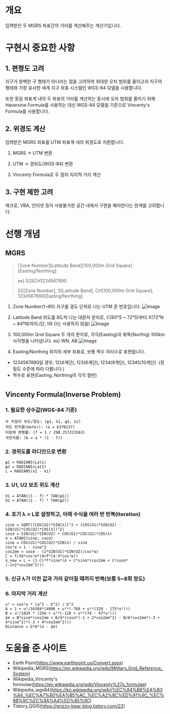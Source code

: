# 개요
입력받은 두 MGRS 좌표간의 거리를 계산해주는 계산기입니다.

# 구현시 중요한 사항
## 1. 편평도 고려
지구가 완벽한 구 형태가 아니라는 점을 고려하여 최대한 오차 범위를 줄이고자 지구의 형태와 가장 유사한 세계 지구 좌표 시스템인 WGS-84 모델을 사용합니다.

또한 동일 좌표계 내의 두 좌표의 거리를 계산하는 동시에 오차 범위를 줄이기 위해 Haversine Formula를 사용하는 대신 WGS-84 모델을 기준으로 Vincenty's Formula를 사용합니다.

## 2. 위경도 계산
입력받은 MGRS 좌표를 UTM 좌표계 내의 위경도로 치환합니다.


1. MGRS -> UTM 변환

2. UTM ->  경위도(WGS-84) 변환

3. Vincenty Formula로 두 점의 지리적 거리 계산


## 3. 구현 제한 고려
매크로, VBA, 인터넷 등이 사용불가한 공간 내에서 구현을 해야한다는 한계를 고려합니다.

# 선행 개념
## MGRS
> [Zone Number][Latitude Band][100,000m Grid Square][Easting/Northing]
>
> ex) 52SCH1234567890
>
> 52[Zone Number],
> S[Latitude Band],
> CH[100,000m Grid Square],
> 1234567890[Easting/Northing]

1. Zone Number(1~60)
  지구를 경도 단위로 나는 UTM 존 번호입니다.
  ![Image](https://github.com/user-attachments/assets/f0a98788-e945-4706-9fda-aabb3580ba71)

2. Latitude Band
  위도를 8도씩 나눈 대문자 문자로, C(80°S ~ 72°S)부터 X(72°N ~ 84°N)까지.(단, I와 O는 사용하지 않음)
  ![Image](https://github.com/user-attachments/assets/a8bb38c3-2045-46dd-bcca-a92d530f0b9e)

3. 100,000m Grid Square
  두 개의 문자로, 각각(Easting)과 북쪽(Northig) 100km 사각형을 나타냅니다.
  ex) WN, AB
  ![Image](https://github.com/user-attachments/assets/f69f0b87-520e-4dc1-9ae5-3b4e3504a344)

4. Easting/Northing
  위치의 세부 좌표로, 보통 짝수 자리수로 표현됩니다.
  - 1234567890일 경우, 12(4계단), 123(6계단), 1234(8계단), 12345(10계단). (정밀도 수준에 따라 다릅니다.)
  - 짝수로 표현(Easting, Northing이 각각 절반)


#
## Vincenty Formula(Inverse Problem)

### 1. 필요한 상수값(WGS-84 기준)
```
두 지점의 위도/경도: (φ1, λ1, φ2, λ2)
적도 반지름(meter): (a = 6378137)
타원체 편평률: (f = 1 / 298.257223563)
극반지름: (b = a * (1 - f))
```

### 2. 경위도를 라디안으로 변환
```
φ1 = RADIANS(Lat1)
φ2 = RADIANS(Lat2)
L = RADIANS(λ2 - λ1)
```

### 3. U1, U2 보조 위도 계산
```
U1 = ATAN((1 - f) * TAN(φ1))
U2 = ATAN((1 - f) * TAN(φ2))
```

### 4. 초기 λ = L로 설정하고, 아래 수식을 여러 번 반복(Iteration)
```
sinσ = SQRT((COS(U2)*SIN(λ))^2 + (COS(U1)*SIN(U2) - SIN(U1)*COS(U2)*COS(λ))^2)
cosσ = SIN(U1)*SIN(U2) + COS(U1)*COS(U2)*COS(λ)
σ = ATAN2(sinσ, cosσ)
sinα = COS(U1)*COS(U2)*SIN(λ) / sinσ
cos²α = 1 - sinα^2
cos2σm = cosσ - (2*SIN(U1)*SIN(U2)/cos²α)
C = f/16*cos²α*(4+f*(4-3*cos²α))
λ_new = L + (1-C)*f*sinα*(σ + C*sinσ*(cos2σm + C*cosσ*(-1+2*cos2σm^2)))
```

### 5. 신규 λ가 이전 값과 거의 같아질 때까지 반복(보통 5~8회 정도)

### 6. 마지막 거리 계산
```
u² = cos²α * (a^2 - b^2) / b^2
A = 1 + u²/16384*(4096 + u²*(-768 + u²*(320 - 175*u²)))
B = u²/1024 * (256 + u²*(-128 + u²*(74 - 47*u²)))
Δσ = B*sinσ*(cos2σm + B/4*(cosσ*(-1 + 2*cos2σm^2) - B/6*cos2σm*(-3 + 4*sinσ^2)*(-3 + 4*cos2σm^2)))
Distance = b*A*(σ - Δσ)
```

# 도움을 준 사이트
- Earth Point(https://www.earthpoint.us/Convert.aspx)
- Wikipedia_MGRS(https://en.wikipedia.org/wiki/Military_Grid_Reference_System)
- Wikipedia_Vincenty's formulae(https://en.wikipedia.org/wiki/Vincenty%27s_formulae)
- Wikipedia_wgs84(https://ko.wikipedia.org/wiki/%EC%84%B8%EA%B3%84_%EC%A7%80%EA%B5%AC_%EC%A2%8C%ED%91%9C_%EC%8B%9C%EC%8A%A4%ED%85%9C)
- Tistory_QGIS(https://grizzy-bear-blog.tistory.com/22)
